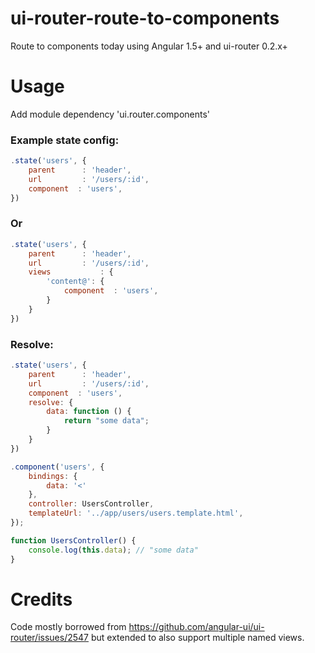 # ui-router-route-to-components

Route to components today using Angular 1.5+ and ui-router 0.2.x+

# Usage

Add module dependency 'ui.router.components'

### Example state config:

```javascript
.state('users', {
	parent		: 'header',
	url			: '/users/:id',
	component  : 'users',
})
```
### Or
```javascript
.state('users', {
	parent		: 'header',
	url			: '/users/:id',
	views			: {
		'content@': {
			component  : 'users',
		}
	}
})
```
### Resolve:

```javascript
.state('users', {
	parent		: 'header',
	url			: '/users/:id',
	component  : 'users',
	resolve: {
        data: function () {
	        return "some data";
        }
	}
})

.component('users', {
    bindings: {
        data: '<'
    },
    controller: UsersController,
    templateUrl: '../app/users/users.template.html',
});

function UsersController() {
    console.log(this.data); // "some data"
}
```
# Credits

Code mostly borrowed from https://github.com/angular-ui/ui-router/issues/2547 but extended to also support multiple named views.
